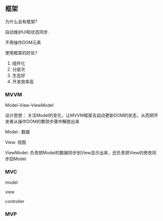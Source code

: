 ## 框架

为什么会有框架?

自动维护UI和状态同步.

不用操作DOM元素

使用框架的好处? 

1. 组件化
2. 分层次
3. 生态好
4. 开发效率高



### MVVM

Model-View-ViewModel 

设计思想： 关注Model的变化，让MVVM框架去自动更新DOM的状态，从而把开发者从操作DOM的繁琐步骤中解脱出来

Model :  数据

View:  视图

ViewModel: 负责把Model的数据同步到View显示出来，还负责把View的修改同步回Model

### MVC

model

view

controller

### MVP

